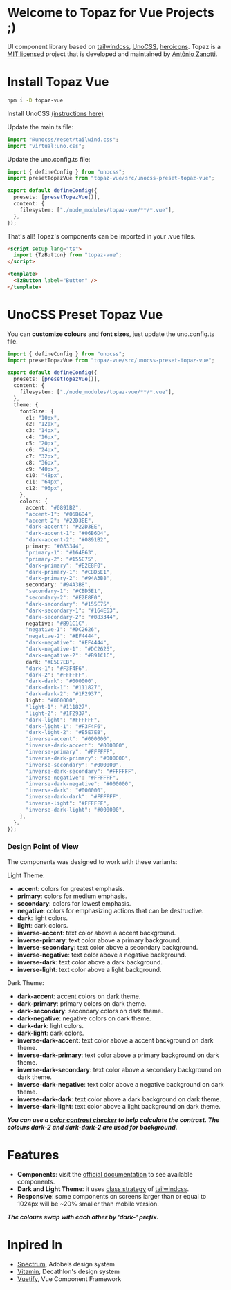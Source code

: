 # Welcome to Topaz for Vue Projects ;)

UI component library based on [tailwindcss](https://tailwindcss.com/), [UnoCSS](https://unocss.dev/), [heroicons](https://heroicons.com/). Topaz is a [MIT licensed](https://opensource.org/license/mit/) project that is developed and maintained by [Antônio Zanotti](https://www.linkedin.com/in/antoniozanotti/).

# Install Topaz Vue

```sh
npm i -D topaz-vue
```

Install UnoCSS [(instructions here)](https://unocss.dev/integrations/vite)

Update the main.ts file:

```ts
import "@unocss/reset/tailwind.css";
import "virtual:uno.css";
```

Update the uno.config.ts file:

```ts
import { defineConfig } from "unocss";
import presetTopazVue from "topaz-vue/src/unocss-preset-topaz-vue";

export default defineConfig({
  presets: [presetTopazVue()],
  content: {
    filesystem: ["./node_modules/topaz-vue/**/*.vue"],
  },
});
```

That's all! Topaz's components can be imported in your .vue files.
```html
<script setup lang="ts">
  import {TzButton} from "topaz-vue";
</script>

<template>
  <TzButton label="Button" />
</template>
```
# UnoCSS Preset Topaz Vue

You can **customize colours** and **font sizes**, just update the uno.config.ts file.

```ts
import { defineConfig } from "unocss";
import presetTopazVue from "topaz-vue/src/unocss-preset-topaz-vue";

export default defineConfig({
  presets: [presetTopazVue()],
  content: {
    filesystem: ["./node_modules/topaz-vue/**/*.vue"],
  },
  theme: {
    fontSize: {
      c1: "10px",
      c2: "12px",
      c3: "14px",
      c4: "16px",
      c5: "20px",
      c6: "24px",
      c7: "32px",
      c8: "36px",
      c9: "40px",
      c10: "48px",
      c11: "64px",
      c12: "96px",
    },
    colors: {
      accent: "#0891B2",
      "accent-1": "#06B6D4",
      "accent-2": "#22D3EE",
      "dark-accent": "#22D3EE",
      "dark-accent-1": "#06B6D4",
      "dark-accent-2": "#0891B2",
      primary: "#083344",
      "primary-1": "#164E63",
      "primary-2": "#155E75",
      "dark-primary": "#E2E8F0",
      "dark-primary-1": "#CBD5E1",
      "dark-primary-2": "#94A3B8",
      secondary: "#94A3B8",
      "secondary-1": "#CBD5E1",
      "secondary-2": "#E2E8F0",
      "dark-secondary": "#155E75",
      "dark-secondary-1": "#164E63",
      "dark-secondary-2": "#083344",
      negative: "#B91C1C",
      "negative-1": "#DC2626",
      "negative-2": "#EF4444",
      "dark-negative": "#EF4444",
      "dark-negative-1": "#DC2626",
      "dark-negative-2": "#B91C1C",
      dark: "#E5E7EB",
      "dark-1": "#F3F4F6",
      "dark-2": "#FFFFFF",
      "dark-dark": "#000000",
      "dark-dark-1": "#111827",
      "dark-dark-2": "#1F2937",
      light: "#000000",
      "light-1": "#111827",
      "light-2": "#1F2937",
      "dark-light": "#FFFFFF",
      "dark-light-1": "#F3F4F6",
      "dark-light-2": "#E5E7EB",
      "inverse-accent": "#000000",
      "inverse-dark-accent": "#000000",
      "inverse-primary": "#FFFFFF",
      "inverse-dark-primary": "#000000",
      "inverse-secondary": "#000000",
      "inverse-dark-secondary": "#FFFFFF",
      "inverse-negative": "#FFFFFF",
      "inverse-dark-negative": "#000000",
      "inverse-dark": "#000000",
      "inverse-dark-dark": "#FFFFFF",
      "inverse-light": "#FFFFFF",
      "inverse-dark-light": "#000000",
    },
  },
});
```

### Design Point of View

The components was designed to work with these variants:

Light Theme:
- **accent**: colors for greatest emphasis.
- **primary**: colors for medium emphasis.
- **secondary**: colors for lowest emphasis.
- **negative**: colors for emphasizing actions that can be destructive.
- **dark**: light colors.
- **light**: dark colors.
- **inverse-accent**: text color above a accent background.
- **inverse-primary**: text color above a primary background.
- **inverse-secondary**: text color above a secondary background.
- **inverse-negative**: text color above a negative background.
- **inverse-dark**: text color above a dark background.
- **inverse-light**: text color above a light background.

Dark Theme:
- **dark-accent**: accent colors on dark theme.
- **dark-primary**: primary colors on dark theme.
- **dark-secondary**: secondary colors on dark theme.
- **dark-negative**: negative colors on dark theme.
- **dark-dark**: light colors.
- **dark-light**: dark colors.
- **inverse-dark-accent**: text color above a accent background on dark theme.
- **inverse-dark-primary**: text color above a primary background on dark theme.
- **inverse-dark-secondary**: text color above a secondary background on dark theme.
- **inverse-dark-negative**: text color above a negative background on dark theme.
- **inverse-dark-dark**: text color above a dark background on dark theme.
- **inverse-dark-light**: text color above a light background on dark theme.

**_You can use a [color contrast checker](https://colorkit.co/contrast-checker/) to help calculate the contrast. The colours dark-2 and dark-dark-2 are used for background._**

# Features

- **Components**: visit the [official documentation](https://topaz-vue.netlify.app/) to see available components.
- **Dark and Light Theme**: it uses [class strategy](https://tailwindcss.com/docs/dark-mode) of [tailwindcss](https://tailwindcss.com/).
- **Responsive**: some components on screens larger than or equal to 1024px will be ~20% smaller than mobile version.

**_The colours swap with each other by 'dark-' prefix._**

# Inpired In

- [Spectrum](https://spectrum.adobe.com/), Adobe’s design system
- [Vitamin](https://github.com/Decathlon/vitamin-web), Decathlon's design system
- [Vuetify](https://github.com/vuetifyjs/vuetify), Vue Component Framework